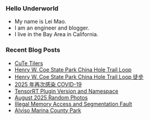 ### Hello Underworld

- My name is Lei Mao.
- I am an engineer and blogger.
- I live in the Bay Area in California.


### Recent Blog Posts

<!-- BLOG-POST-LIST:START -->
- [CuTe Tilers](https://leimao.github.io/blog/CuTe-Tilers/)
- [Henry W. Coe State Park China Hole Trail Loop](https://leimao.github.io/photography/Henry-W-Coe-State-Park-China-Hole-Trail-Loop-2025-09-13/)
- [Henry W. Coe State Park China Hole Trail Loop 徒步](https://leimao.github.io/life/Henry-W-Coe-State-Park-China-Hole-Trail-Loop/)
- [2025 年再次感染 COVID-19](https://leimao.github.io/essay/2025%E5%B9%B4%E5%86%8D%E6%AC%A1%E6%84%9F%E6%9F%93COVID-19/)
- [TensorRT Plugin Version and Namespace](https://leimao.github.io/blog/TensorRT-Plugin-Version-Namespace/)
- [August 2025 Random Photos](https://leimao.github.io/photography/2025-August-Random-Photos/)
- [Illegal Memory Access and Segmentation Fault](https://leimao.github.io/blog/Illegal-Memory-Access-Segmentation-Fault/)
- [Alviso Marina County Park](https://leimao.github.io/photography/Alviso-Marina-County-Park-2025-08-24/)
<!-- BLOG-POST-LIST:END -->
